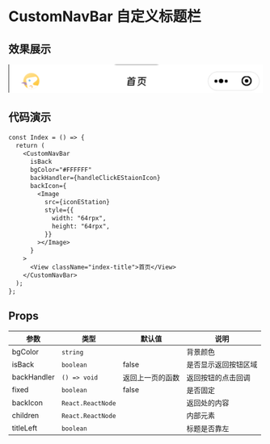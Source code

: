 # CustomNavBar 自定义标题栏

## 效果展示

![alt text](assets/CustomNavBar/image.png)

## 代码演示

```tsx
const Index = () => {
  return (
    <CustomNavBar
      isBack
      bgColor="#FFFFFF"
      backHandler={handleClickEStaionIcon}
      backIcon={
        <Image
          src={iconEStation}
          style={{
            width: "64rpx",
            height: "64rpx",
          }}
        ></Image>
      }
    >
      <View className="index-title">首页</View>
    </CustomNavBar>
  );
};
```

## Props

| 参数        | 类型              | 默认值           | 说明                 |
| ----------- | ----------------- | ---------------- | -------------------- |
| bgColor     | `string`          |                  | 背景颜色             |
| isBack      | `boolean`         | false            | 是否显示返回按钮区域 |
| backHandler | `() => void`      | 返回上一页的函数 | 返回按钮的点击回调   |
| fixed       | `boolean`         | false            | 是否固定             |
| backIcon    | `React.ReactNode` |                  | 返回处的内容         |
| children    | `React.ReactNode` |                  | 内部元素             |
| titleLeft   | `boolean`         |                  | 标题是否靠左         |
